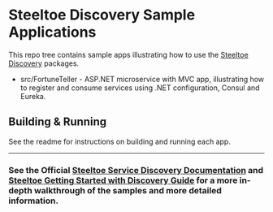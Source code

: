 # Steeltoe Discovery Sample Applications

This repo tree contains sample apps illustrating how to use the [Steeltoe Discovery](https://github.com/SteeltoeOSS/Steeltoe/tree/main/src/Discovery) packages.

* src/FortuneTeller - ASP.NET microservice with MVC app, illustrating how to register and consume services using .NET configuration, Consul and Eureka.

## Building & Running

See the readme for instructions on building and running each app.

---

### See the Official [Steeltoe Service Discovery Documentation](https://docs.steeltoe.io/api/v3/discovery) and [Steeltoe Getting Started with Discovery Guide](https://docs.steeltoe.io/guides/service-discovery/eureka.html) for a more in-depth walkthrough of the samples and more detailed information.
